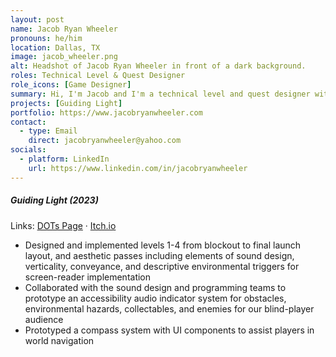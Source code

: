 ```yaml
---
layout: post
name: Jacob Ryan Wheeler
pronouns: he/him
location: Dallas, TX
image: jacob_wheeler.png
alt: Headshot of Jacob Ryan Wheeler in front of a dark background.
roles: Technical Level & Quest Designer
role_icons: [Game Designer]
summary: Hi, I'm Jacob and I'm a technical level and quest designer with a background in shooters, adventure games, and kart racers. I specialize in level layouts and gameplay scripting, and I have a strong eye for aesthetics. I'm interested in working on games that impact player emotions or change how people think, games where the player is going on an adventure (either open world or linear), or multiplayer maps that strengthen social relationships through teamwork or laughter.
projects: [Guiding Light]
portfolio: https://www.jacobryanwheeler.com
contact:
  - type: Email
    direct: jacobryanwheeler@yahoo.com
socials:
  - platform: LinkedIn
    url: https://www.linkedin.com/in/jacobryanwheeler
---
```


##### _Guiding Light (2023)_
Links: [DOTs Page](/projects/guiding-light) &middot; [Itch.io](https://candlesticklibrary.itch.io/guiding-light)
- Designed and implemented levels 1-4 from blockout to final launch layout, and aesthetic passes including elements of sound design, verticality, conveyance, and descriptive environmental triggers for screen-reader implementation
- Collaborated with the sound design and programming teams to prototype an accessibility audio indicator system for obstacles, environmental hazards, collectables, and enemies for our blind-player audience
- Prototyped a compass system with UI components to assist players in world navigation
